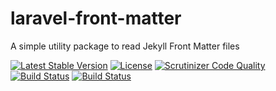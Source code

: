 laravel-front-matter
====================

A simple utility package to read Jekyll Front Matter files

[![Latest Stable Version](https://poser.pugx.org/hpkns/laravel-front-matter/v/stable.svg)](https://packagist.org/packages/hpkns/laravel-front-matter)
[![License](https://poser.pugx.org/hpkns/laravel-front-matter/license.svg)](https://packagist.org/packages/hpkns/laravel-front-matter)
[![Scrutinizer Code Quality](https://scrutinizer-ci.com/g/hpkns/laravel-front-matter/badges/quality-score.png?b=master)](https://scrutinizer-ci.com/g/hpkns/laravel-front-matter/?branch=master)
[![Build Status](https://scrutinizer-ci.com/g/hpkns/laravel-front-matter/badges/build.png?b=master)](https://scrutinizer-ci.com/g/hpkns/laravel-front-matter/build-status/master)
[![Build Status](https://travis-ci.org/hpkns/laravel-front-matter.svg?branch=v1.0.2)](https://travis-ci.org/hpkns/laravel-front-matter)
